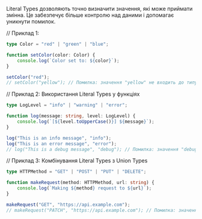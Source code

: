 Literal Types дозволяють точно визначити значення, які може приймати змінна. 
Це забезпечує більше контролю над даними і допомагає уникнути помилок.

// Приклад 1:

```ts
type Color = "red" | "green" | "blue";

function setColor(color: Color) {
    console.log(`Color set to: ${color}`);
}

setColor("red");
// setColor("yellow"); // Помилка: значення "yellow" не входить до типу Color
```

// Приклад 2: Використання Literal Types у функціях

```ts
type LogLevel = "info" | "warning" | "error";

function log(message: string, level: LogLevel) {
    console.log(`[${level.toUpperCase()}] ${message}`);
}

log("This is an info message", "info");
log("This is an error message", "error");
// log("This is a debug message", "debug"); // Помилка: значення "debug" не входить до типу LogLevel
```

// Приклад 3: Комбінування Literal Types з Union Types

```ts
type HTTPMethod = "GET" | "POST" | "PUT" | "DELETE";

function makeRequest(method: HTTPMethod, url: string) {
    console.log(`Making ${method} request to ${url}`);
}

makeRequest("GET", "https://api.example.com");
// makeRequest("PATCH", "https://api.example.com"); // Помилка: значення "PATCH" не входить до типу HTTPMethod
```